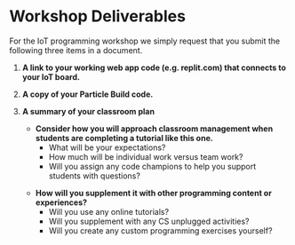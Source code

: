 # Workshop Deliverables

For the IoT programming workshop we simply request that you submit the following three items in a document.

1. **A link to your working web app code (e.g. replit.com) that connects to your IoT board.**
2. **A copy of your Particle Build code.**
3.  **A summary of your classroom plan**

    * **Consider how you will approach classroom management when students are completing a tutorial like this one.**&#x20;
      * What will be your expectations?&#x20;
      * How much will be individual work versus team work?
      * Will you assign any code champions to help you support students with questions?

    &#x20;

    * **How will you supplement it with other programming content or experiences?**
      * Will you use any online tutorials?
      * Will you supplement with any CS unplugged activities?
      * Will you create any custom programming exercises yourself?
